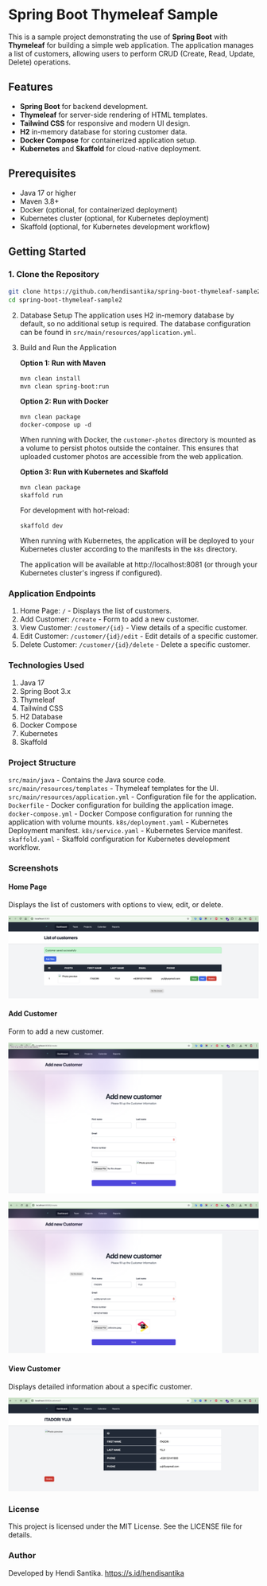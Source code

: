 # Spring Boot Thymeleaf Sample

This is a sample project demonstrating the use of **Spring Boot** with **Thymeleaf** for building a simple web
application. The application manages a list of customers, allowing users to perform CRUD (Create, Read, Update, Delete)
operations.

## Features

- **Spring Boot** for backend development.
- **Thymeleaf** for server-side rendering of HTML templates.
- **Tailwind CSS** for responsive and modern UI design.
- **H2** in-memory database for storing customer data.
- **Docker Compose** for containerized application setup.
- **Kubernetes** and **Skaffold** for cloud-native deployment.

## Prerequisites

- Java 17 or higher
- Maven 3.8+
- Docker (optional, for containerized deployment)
- Kubernetes cluster (optional, for Kubernetes deployment)
- Skaffold (optional, for Kubernetes development workflow)

## Getting Started

### 1. Clone the Repository

```bash
git clone https://github.com/hendisantika/spring-boot-thymeleaf-sample2.git
cd spring-boot-thymeleaf-sample2
```

2. Database Setup
   The application uses H2 in-memory database by default, so no additional setup is required.
   The database configuration can be found in `src/main/resources/application.yml`.

3. Build and Run the Application

   **Option 1: Run with Maven**
    ```shell
    mvn clean install
    mvn clean spring-boot:run
    ```

   **Option 2: Run with Docker**
    ```shell
    mvn clean package
    docker-compose up -d
    ```

   When running with Docker, the `customer-photos` directory is mounted as a volume to persist photos outside the
   container. This ensures that uploaded customer photos are accessible from the web application.

   **Option 3: Run with Kubernetes and Skaffold**
    ```shell
    mvn clean package
    skaffold run
    ```

   For development with hot-reload:
    ```shell
    skaffold dev
    ```

   When running with Kubernetes, the application will be deployed to your Kubernetes cluster according to the manifests
   in the `k8s` directory.

   The application will be available at http://localhost:8081 (or through your Kubernetes cluster's ingress if
   configured).

### Application Endpoints

1. Home Page: `/` - Displays the list of customers.
2. Add Customer: `/create` - Form to add a new customer.
3. View Customer: `/customer/{id}` - View details of a specific customer.
4. Edit Customer: `/customer/{id}/edit` - Edit details of a specific customer.
5. Delete Customer: `/customer/{id}/delete` - Delete a specific customer.

### Technologies Used

1. Java 17
2. Spring Boot 3.x
3. Thymeleaf
4. Tailwind CSS
5. H2 Database
6. Docker Compose
7. Kubernetes
8. Skaffold

### Project Structure

`src/main/java` - Contains the Java source code.
`src/main/resources/templates` - Thymeleaf templates for the UI.
`src/main/resources/application.yml` - Configuration file for the application.
`Dockerfile` - Docker configuration for building the application image.
`docker-compose.yml` - Docker Compose configuration for running the application with volume mounts.
`k8s/deployment.yaml` - Kubernetes Deployment manifest.
`k8s/service.yaml` - Kubernetes Service manifest.
`skaffold.yaml` - Skaffold configuration for Kubernetes development workflow.

### Screenshots

#### Home Page
Displays the list of customers with options to view, edit, or delete.

![Home Page](img/list.png "list page")

#### Add Customer
Form to add a new customer.

![Add Customer](img/home.png "Add Customer")

![Add Customer](img/add.png "Add Customer")

#### View Customer
Displays detailed information about a specific customer.

![View Customer](img/edit.png "View Customer")

### License
This project is licensed under the MIT License. See the LICENSE file for details.

### Author
Developed by Hendi Santika.
https://s.id/hendisantika
